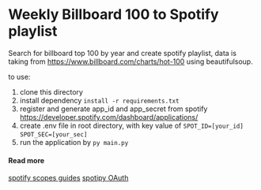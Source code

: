 # Weekly Billboard 100 to Spotify playlist

Search for billboard top 100 by year and create spotify playlist, data is taking from https://www.billboard.com/charts/hot-100 using beautifulsoup.

to use:

1. clone this directory
2. install dependency `install -r requirements.txt`
3. register and generate app_id and app_secret from spotify https://developer.spotify.com/dashboard/applications/
4. create .env file in root directory, with key value of
   `SPOT_ID=[your_id]`
   `SPOT_SEC=[your_sec]`
5. run the application by `py main.py`

#### Read more

[spotify scopes guides](https://developer.spotify.com/documentation/general/guides/scopes/)
[spotipy OAuth](https://spotipy.readthedocs.io/en/2.13.0/#spotipy.oauth2.SpotifyOAuth)

